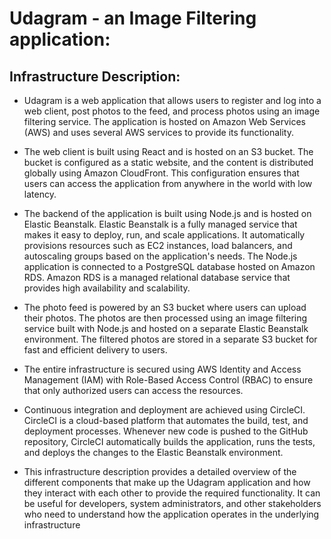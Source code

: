 # Udagram - an Image Filtering application:

## Infrastructure Description:

- Udagram is a web application that allows users to register and log into a web client, post photos to the feed, and process photos using an image filtering service. The application is hosted on Amazon Web Services (AWS) and uses several AWS services to provide its functionality.

- The web client is built using React and is hosted on an S3 bucket. The bucket is configured as a static website, and the content is distributed globally using Amazon CloudFront. This configuration ensures that users can access the application from anywhere in the world with low latency.

- The backend of the application is built using Node.js and is hosted on Elastic Beanstalk. Elastic Beanstalk is a fully managed service that makes it easy to deploy, run, and scale applications. It automatically provisions resources such as EC2 instances, load balancers, and autoscaling groups based on the application's needs. The Node.js application is connected to a PostgreSQL database hosted on Amazon RDS. Amazon RDS is a managed relational database service that provides high availability and scalability.

- The photo feed is powered by an S3 bucket where users can upload their photos. The photos are then processed using an image filtering service built with Node.js and hosted on a separate Elastic Beanstalk environment. The filtered photos are stored in a separate S3 bucket for fast and efficient delivery to users.

- The entire infrastructure is secured using AWS Identity and Access Management (IAM) with Role-Based Access Control (RBAC) to ensure that only authorized users can access the resources.

- Continuous integration and deployment are achieved using CircleCI. CircleCI is a cloud-based platform that automates the build, test, and deployment processes. Whenever new code is pushed to the GitHub repository, CircleCI automatically builds the application, runs the tests, and deploys the changes to the Elastic Beanstalk environment.

- This infrastructure description provides a detailed overview of the different components that make up the Udagram application and how they interact with each other to provide the required functionality. It can be useful for developers, system administrators, and other stakeholders who need to understand how the application operates in the underlying infrastructure
